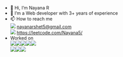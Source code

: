 - 👋 Hi, I’m Nayana R
- 👀 I’m a Web developer with 3+ years of experience
- 📫 How to reach me<br>
<img src="https://img.shields.io/badge/Gmail-D14836?style=for-the-badge&logo=gmail&logoColor=white"> nayanarshet5@gmail.com <br>
<img src="https://img.shields.io/badge/-LeetCode-FFA116?style=for-the-badge&logo=LeetCode&logoColor=black"> https://leetcode.com/Nayana5/ <br>
- Worked on <br>
<img src="https://img.shields.io/badge/Material--UI-0081CB?style=for-the-badge&logo=material-ui&logoColor=white"><img src="https://img.shields.io/badge/React-20232A?style=for-the-badge&logo=react&logoColor=61DAFB"><img src="https://img.shields.io/badge/Redux-593D88?style=for-the-badge&logo=redux&logoColor=white"><img src="https://img.shields.io/badge/storybook-FF4785?style=for-the-badge&logo=storybook&logoColor=white"><img src="https://img.shields.io/badge/Webpack-8DD6F9?style=for-the-badge&logo=Webpack&logoColor=white"><br>
<img src="https://img.shields.io/badge/Spring_Boot-F2F4F9?style=for-the-badge&logo=spring-boot"><img src="https://img.shields.io/badge/npm-CB3837?style=for-the-badge&logo=npm&logoColor=white"><img src="https://img.shields.io/badge/Node.js-339933?style=for-the-badge&logo=nodedotjs&logoColor=white">
<!---
NayanaRaghavaShet5/NayanaRaghavaShet5 is a ✨ special ✨ repository because its `README.md` (this file) appears on your GitHub profile.
You can click the Preview link to take a look at your changes.
--->
